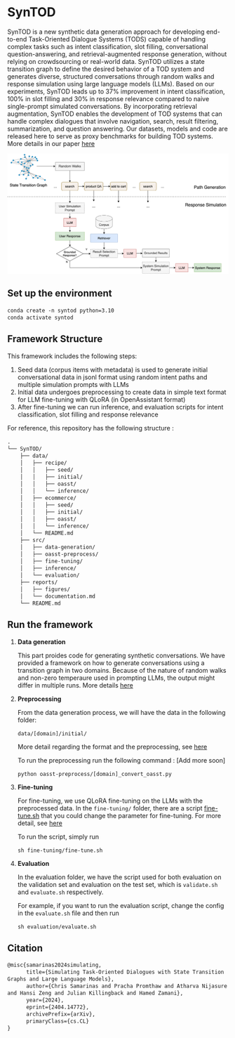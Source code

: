 # SynTOD
SynTOD is a new synthetic data generation approach for developing end-to-end Task-Oriented Dialogue Systems (TODS) capable of handling complex tasks such as intent classification, slot filling, conversational question-answering, and retrieval-augmented response generation, without relying on crowdsourcing or real-world data. SynTOD utilizes a state transition graph to define the desired behavior of a TOD system and generates diverse, structured conversations through random walks and response simulation using large language models (LLMs). Based on our experiments, SynTOD leads up to 37% improvement in intent classification, 100% in slot filling and 30% in response relevance compared to naive single-prompt simulated conversations. By incorporating retrieval augmentation, SynTOD enables the development of TOD systems that can handle complex dialogues that involve navigation, search, result filtering, summarization, and question answering. Our datasets, models and code are released here to serve as proxy benchmarks for building TOD systems. More details in our paper [here](https://arxiv.org/abs/2404.14772)

![framework diagram](syntod-framework.png)

## Set up the environment

```
conda create -n syntod python=3.10
conda activate syntod
```

## Framework Structure

This framework includes the following steps:

1. Seed data (corpus items with metadata) is used to generate initial conversational data in jsonl format using random intent paths and multiple simulation prompts with LLMs
2. Initial data undergoes preprocessing to create data in simple text format for LLM fine-tuning with QLoRA (in OpenAssistant format)
3. After fine-tuning we can run inference, and evaluation scripts for intent classification, slot filling and response relevance

For reference, this repository has the following structure :

```
.
└── SynTOD/
    ├── data/
    │   ├── recipe/
    │   │   ├── seed/
    │   │   ├── initial/
    │   │   ├── oasst/
    │   │   └── inference/
    │   ├── ecommerce/
    │   │   ├── seed/
    │   │   ├── initial/
    │   │   ├── oasst/
    │   │   └── inference/
    │   └── README.md
    ├── src/
    │   ├── data-generation/
    │   ├── oasst-preprocess/
    │   ├── fine-tuning/
    │   ├── inference/
    │   └── evaluation/
    ├── reports/
    │   ├── figures/
    │   └── documentation.md
    └── README.md
```

## Run the framework

1. **Data generation**

    This part proides code for generating synthetic conversations. We have provided a framework on how to generate conversations using a transition graph in two domains. 
Because of the nature of random walks and non-zero temperaure used in prompting LLMs, the output might differ in multiple runs. More details [here](src/data-generation/README.md)

2. **Preprocessing**

   From the data generation process, we will have the data in the following folder:

   ```
   data/[domain]/initial/
   ```

   More detail regarding the format and the preprocessing, see [here](src/evaluation/README.md)

   To run the preprocessing run the following command : [Add more soon]

   ```
   python oasst-preprocess/[domain]_convert_oasst.py
   ```

3. **Fine-tuning**

   For fine-tuning, we use QLoRA fine-tuning on the LLMs with the preprocessed data. In the `fine-tuning/` folder, there are a script [fine-tune.sh](src/fine-tuning/fine-tune.sh) that you could change the parameter for fine-tuning. For more detail, see [here](src/fine-tuning/README.md)

   To run the script, simply run

   ```
   sh fine-tuning/fine-tune.sh
   ```

4. **Evaluation**

   In the evaluation folder, we have the script used for both evaluation on the validation set and evaluation on the test set, which is `validate.sh` and `evaluate.sh` respectively.

   For example, if you want to run the evaluation script, change the config in the `evaluate.sh` file and then run

   ```
   sh evaluation/evaluate.sh
   ```
## Citation

```
@misc{samarinas2024simulating,
      title={Simulating Task-Oriented Dialogues with State Transition Graphs and Large Language Models}, 
      author={Chris Samarinas and Pracha Promthaw and Atharva Nijasure and Hansi Zeng and Julian Killingback and Hamed Zamani},
      year={2024},
      eprint={2404.14772},
      archivePrefix={arXiv},
      primaryClass={cs.CL}
}
```
